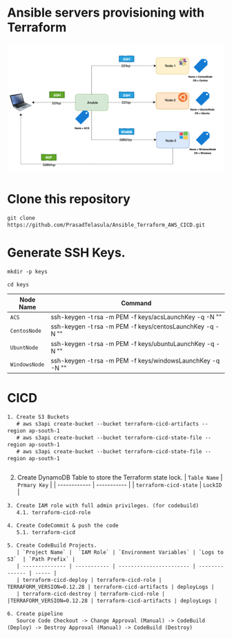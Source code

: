 # Ansible servers provisioning with Terraform

![Alt text](https://github.com/PrasadTelasula/Ansible/blob/master/arch_diag/arch_diag.png?raw=true "Architecture")

# Clone this repository

````
git clone https://github.com/PrasadTelasula/Ansible_Terraform_AWS_CICD.git
````


# Generate SSH Keys.

````
mkdir -p keys
````
````
cd keys
````

| Node Name | Command                    |
| ------------- | ------------------------------ |
| `ACS`      | ssh-keygen -t rsa -m PEM -f keys/acsLaunchKey -q -N ""      |
| `CentosNode`   | ssh-keygen -t rsa -m PEM -f keys/centosLaunchKey -q -N ""     |
| `UbuntNode`   | ssh-keygen -t rsa -m PEM -f keys/ubuntuLaunchKey -q -N ""     |
| `WindowsNode`   | ssh-keygen -t rsa -m PEM -f keys/windowsLaunchKey -q -N ""    |


# CICD 
````
1. Create S3 Buckets
   # aws s3api create-bucket --bucket terraform-cicd-artifacts --region ap-south-1
   # aws s3api create-bucket --bucket terraform-cicd-state-file --region ap-south-1
   # aws s3api create-bucket --bucket terraform-cicd-state-file --region ap-south-1
````
````
````
2. Create DynamoDB Table to store the Terraform state lock.
   | `Table Name` | `Prmary Key` |
   | ------------ | ----------- |
   | `terraform-cicd-state` | `LockID` |
````
3. Create IAM role with full admin privileges. (for codebuild)
   4.1. terraform-cicd-role
````
````
4. Create CodeCommit & push the code
   5.1. terraform-cicd
````
````
5. Create CodeBuild Projects.
   | `Project Name` |  `IAM Role` | `Environment Variables` | `Logs to S3`  | `Path Prefix` |
   | -------------- | ----------- | ----------------------- | -------------- | ----- |
   | terraform-cicd-deploy | terraform-cicd-role | TERRAFORM_VERSION=0.12.28 | terraform-cicd-artifacts | deployLogs |
   | terraform-cicd-destroy | terraform-cicd-role | |TERRAFORM_VERSION=0.12.28 | terraform-cicd-artifacts | deployLogs |
````
````
6. Create pipeline
   Source Code Checkout -> Change Approval (Manual) -> CodeBuild (Deploy) -> Destroy Approval (Manual) -> CodeBuild (Destroy)
````
